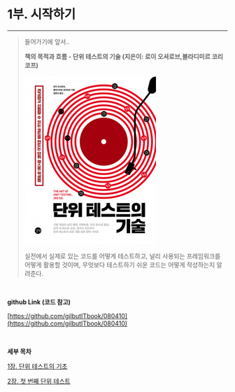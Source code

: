# 1부. 시작하기

---

> 들어가기에 앞서..
> 
> 
> 
> **책의 목적과 흐름 - 단위 테스트의 기술 (지은이: 로이 오셔로브,블라디미르 코리코프)**
> 
> ![image.png](./images/image.png)
> 
> 실전에서 실제로 있는 코드를 어떻게 테스트하고, 널리 사용되는 프레임워크를 어떻게 활용할 것이며, 무엇보다 테스트하기 쉬운 코드는 어떻게 작성하는지 알려준다.
> 

<br/>

**github Link (코드 참고)**

[https://github.com/gilbutITbook/080410](https://github.com/gilbutITbook/080410)


<br/>

**세부 목차**

[1장. 단위 테스트의 기초](./docs/1-1-단위테스트의-기초/1-1-단위테스트의-기초.md)

[2장. 첫 번째 단위 테스트](./docs/1-2-첫-번째-단위-테스트/1-2-첫-번째-단위-테스트.md)
